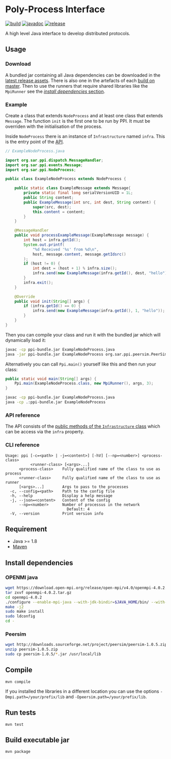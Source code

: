 # Poly-Process Interface

[![build][buildbadge]][buildurl] [![javadoc][javadocbadge]][javadocurl] [![release][releasebadge]][releaseurl]

A high level Java interface to develop distributed protocols.

## Usage

### Download

A bundled jar containing all Java dependencies can be downloaded in the [latest
release assets][releaseurl]. There is also one in the artefacts of each [build
on master][buildurl]. Then to use the runners that require shared libraries like
the `MpiRunner` see the [_install dependencies_ section](#install-dependencies).

### Example

Create a class that extends `NodeProcess` and at least one class that extends
`Message`. The function `init` is the first one to be run by PPI. It must be
overriden with the initialisation of the process.

Inside `NodeProcess` there is an instance of `Infrastructure` named `infra`.
This is the entry point of the [API](#api-reference).

```java
// ExampleNodeProcess.java

import org.sar.ppi.dispatch.MessageHandler;
import org.sar.ppi.events.Message;
import org.sar.ppi.NodeProcess;

public class ExampleNodeProcess extends NodeProcess {

	public static class ExampleMessage extends Message{
		private static final long serialVersionUID = 1L;
		public String content;
		public ExampleMessage(int src, int dest, String content) {
			super(src, dest);
			this.content = content;
		}
	}

	@MessageHandler
	public void processExampleMessage(ExampleMessage message) {
		int host = infra.getId();
		System.out.printf(
			"%d Received '%s' from %d\n",
			host, message.content, message.getIdsrc()
		);
		if (host != 0) {
			int dest = (host + 1) % infra.size();
			infra.send(new ExampleMessage(infra.getId(), dest, "hello"));
		}
		infra.exit();
	}

	@Override
	public void init(String[] args) {
		if (infra.getId() == 0) {
			infra.send(new ExampleMessage(infra.getId(), 1, "hello"));
		}
	}
}
```

Then you can compile your class and run it with the bundled jar which will
dynamically load it:

```bash
javac -cp ppi-bundle.jar ExampleNodeProcess.java
java -jar ppi-bundle.jar ExampleNodeProcess org.sar.ppi.peersim.PeerSimRunner --np=4
```

Alternatively you can call `Ppi.main()` yourself like this and then run your
class:

```java
public static void main(String[] args) {
	Ppi.main(ExampleNodeProcess.class, new MpiRunner(), args, 3);
}
```

```bash
javac -cp ppi-bundle.jar ExampleNodeProcess.java
java -cp .:ppi-bundle.jar ExampleNodeProcess
```

### API reference

The API consists of the [public methods of the `Infrastructure` class](https://polyprocessinterface.github.io/ppi/org/sar/ppi/Infrastructure.html)
which can be access via the `infra` property.

### CLI reference

```
Usage: ppi [-c=<path> | -j=<content>] [-hV] [--np=<number>] <process-class>
           <runner-class> [<args>...]
      <process-class>    Fully qualified name of the class to use as process
      <runner-class>     Fully qualified name of the class to use as runner
      [<args>...]        Args to pass to the processes
  -c, --config=<path>    Path to the config file
  -h, --help             Display a help message
  -j, --json=<content>   Content of the config
      --np=<number>      Number of processus in the network
                           Default: 4
  -V, --version          Print version info
```

## Requirement

- Java >= 1.8
- [Maven](https://maven.apache.org/)

## Install dependencies

### OPENMI java

```bash
wget https://download.open-mpi.org/release/open-mpi/v4.0/openmpi-4.0.2.tar.gz
tar zxvf openmpi-4.0.2.tar.gz
cd openmpi-4.0.2
./configure --enable-mpi-java --with-jdk-bindir=$JAVA_HOME/bin/ --with-jdk-headers=$JAVA_HOME/include
make -j2
sudo make install
sudo ldconfig
cd -
```

### Peersim

```bash
wget http://downloads.sourceforge.net/project/peersim/peersim-1.0.5.zip
unzip peersim-1.0.5.zip
sudo cp peersim-1.0.5/*.jar /usr/local/lib
```

## Compile

    mvn compile

If you installed the libraries in a different location you can use the options
`-Dmpi.path=/your/prefix/lib` and `-Dpeersim.path=/your/prefix/lib`.

## Run tests

    mvn test

## Build executable jar

    mvn package

[buildbadge]: https://github.com/PolyProcessInterface/ppi/workflows/build/badge.svg
[buildurl]: https://github.com/PolyProcessInterface/ppi/actions?query=workflow%3Abuild+branch%3Amaster
[javadocbadge]: https://img.shields.io/github/deployments/PolyProcessInterface/ppi/github-pages?label=javadoc
[javadocurl]: https://polyprocessinterface.github.io/ppi
[releasebadge]: https://img.shields.io/github/v/release/PolyProcessInterface/ppi
[releaseurl]: https://github.com/PolyProcessInterface/ppi/releases/latest